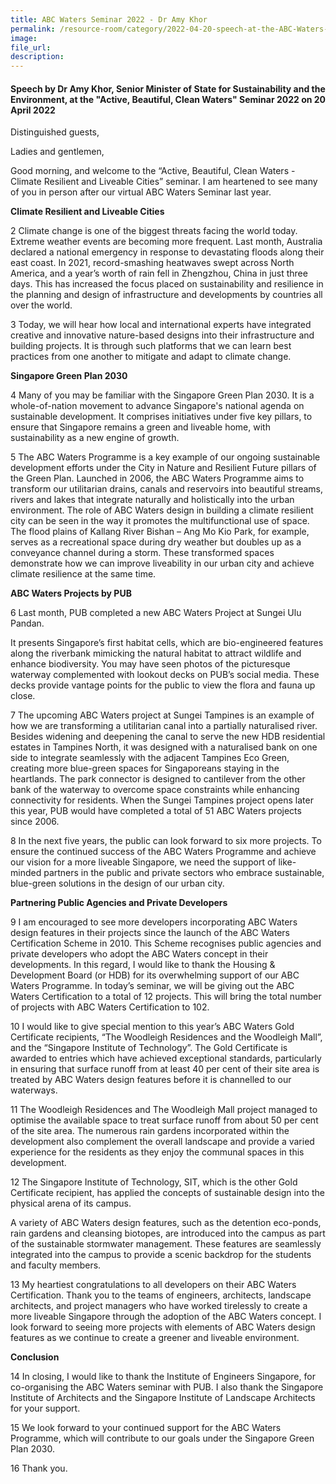 ```yaml
---  
title: ABC Waters Seminar 2022 - Dr Amy Khor  
permalink: /resource-room/category/2022-04-20-speech-at-the-ABC-Waters-Seminar-2022/  
image:  
file_url:  
description:  
---  
```

#### Speech by Dr Amy Khor, Senior Minister of State for Sustainability and the Environment, at the "Active, Beautiful, Clean Waters" Seminar 2022 on 20 April 2022
Distinguished guests,

Ladies and gentlemen,

Good morning, and welcome to the “Active, Beautiful, Clean Waters - Climate Resilient and Liveable Cities” seminar. I am heartened to see many of you in person after our virtual ABC Waters Seminar last year. 

**Climate Resilient and Liveable Cities**

2 Climate change is one of the biggest threats facing the world today. Extreme weather events are becoming more frequent. Last month, Australia declared a national emergency in response to devastating floods along their east coast. In 2021, record-smashing heatwaves swept across North America, and a year’s worth of rain fell in Zhengzhou, China in just three days. 
This has increased the focus  placed on sustainability and resilience in the planning and design of infrastructure and developments by countries all over the world. 

3	Today, we will hear how local and international experts have integrated creative and innovative nature-based designs into their infrastructure and building projects. It is through such platforms that we can learn best practices from one another to mitigate and adapt to climate change.  

**Singapore Green Plan 2030**

4	Many of you may be familiar with the Singapore Green Plan 2030. It is a whole-of-nation movement to advance Singapore's national agenda on sustainable development. It comprises initiatives under five key pillars, to ensure that Singapore remains a green and liveable home, with sustainability as a new engine of growth. 



5	The ABC Waters Programme is a key example of our ongoing sustainable development efforts under the City in Nature and Resilient Future pillars of the Green Plan. Launched in 2006, the ABC Waters Programme aims to transform our utilitarian drains, canals and reservoirs into beautiful streams, rivers and lakes that integrate naturally and holistically into the urban environment. The role of ABC Waters design in building a climate resilient city can be seen in the way it promotes the multifunctional use of space. The flood plains of Kallang River Bishan – Ang Mo Kio Park, for example, serves as a recreational space during dry weather but doubles up as a conveyance channel during a storm. These transformed spaces demonstrate how we can improve liveability in our urban city and achieve climate resilience at the same time. 

**ABC Waters Projects by PUB**

6	Last month, PUB completed a new ABC Waters Project at Sungei Ulu Pandan. 

It presents Singapore’s first habitat cells, which are bio-engineered features along the riverbank mimicking the natural habitat to attract wildlife and enhance biodiversity. You may have seen photos of the picturesque waterway complemented with lookout decks on PUB’s social media. These decks provide vantage points for the public to view the flora and fauna up close.  

7	The upcoming ABC Waters project at Sungei Tampines is an example of how we are transforming a utilitarian canal into a partially naturalised river. Besides widening and deepening the canal to serve the new HDB residential estates in Tampines North, it was designed with a naturalised bank on one side to integrate seamlessly with the adjacent Tampines Eco Green, creating more blue-green spaces for Singaporeans staying in the heartlands. The park connector is designed to cantilever from the other bank of the waterway to overcome space constraints while enhancing connectivity for residents. When the Sungei Tampines project opens later this year, PUB would have completed a total of 51 ABC Waters projects since 2006. 

8	In the next five years, the public can look forward to six more projects. To ensure the continued success of the ABC Waters Programme and achieve our vision for a more liveable Singapore, we need the support of like-minded partners in the public and private sectors who embrace sustainable, blue-green solutions in the design of our urban city. 

**Partnering Public Agencies and Private Developers**
 
9	 I am encouraged to see more developers incorporating ABC Waters design features in their projects since the launch of the ABC Waters Certification Scheme in 2010. This Scheme recognises public agencies and private developers who adopt the ABC Waters concept in their developments. In this regard, I would like to thank the Housing & Development Board (or HDB) for its overwhelming support of our ABC Waters Programme. In today’s seminar, we will be giving out the ABC Waters Certification to a total of 12 projects. This will bring the total number of projects with ABC Waters Certification to 102.

10	I would like to give special mention to this year’s ABC Waters Gold Certificate recipients, “The Woodleigh Residences and the Woodleigh Mall”, and the “Singapore Institute of Technology”. The Gold Certificate is awarded to entries which have achieved exceptional standards, particularly in ensuring that surface runoff from at least 40 per cent of their site area is treated by ABC Waters design features before it is channelled to our waterways. 

11	The Woodleigh Residences and The Woodleigh Mall project managed to optimise the available space to treat surface runoff from about 50 per cent of the site area. The numerous rain gardens incorporated within the development also complement the overall landscape and provide a varied experience for the residents as they enjoy the communal spaces in this development. 

12	The Singapore Institute of Technology, SIT, which is the other Gold Certificate recipient, has applied the concepts of sustainable design into the physical arena of its campus. 


A variety of ABC Waters design features, such as the detention eco-ponds, rain gardens and cleansing biotopes, are introduced into the campus as part of the sustainable stormwater management. These features are seamlessly integrated into the campus to provide a scenic backdrop for the students and faculty members. 

13	My heartiest congratulations to all developers on their ABC Waters Certification. Thank you to the teams of engineers, architects, landscape architects, and project managers who have worked tirelessly to create a more liveable Singapore through the adoption of the ABC Waters concept. I look forward to seeing more projects with elements of ABC Waters design features as we continue to create a greener and liveable environment.  







**Conclusion** 

14	In closing, I would like to thank the Institute of Engineers Singapore, for co-organising the ABC Waters seminar with PUB. I also thank the Singapore Institute of Architects and the Singapore Institute of Landscape Architects for your support. 

15	We look forward to your continued support for the ABC Waters Programme, which will contribute to our goals under the Singapore Green Plan 2030. 

16	Thank you.
